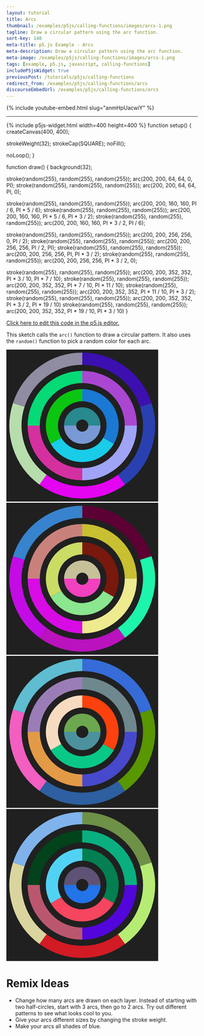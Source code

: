 ```yaml
---
layout: tutorial
title: Arcs
thumbnail: /examples/p5js/calling-functions/images/arcs-1.png
tagline: Draw a circular pattern using the arc function.
sort-key: 140
meta-title: p5.js Example - Arcs
meta-description: Draw a circular pattern using the arc function.
meta-image: /examples/p5js/calling-functions/images/arcs-1.png
tags: [example, p5.js, javascript, calling-functions]
includeP5jsWidget: true
previousPost: /tutorials/p5js/calling-functions
redirect_from: /examples/p5js/calling-functions/arcs
discourseEmbedUrl: /examples/p5js/calling-functions/arcs
---
```


{% include youtube-embed.html slug="anmHpUacwiY" %}

---

{% include p5js-widget.html width=400 height=400 %}
function setup() {
  createCanvas(400, 400);

  strokeWeight(32);
  strokeCap(SQUARE);
  noFill();

  noLoop();
}

function draw() {
  background(32);

  stroke(random(255), random(255), random(255));
  arc(200, 200, 64, 64, 0, PI);
  stroke(random(255), random(255), random(255));
  arc(200, 200, 64, 64, PI, 0);

  stroke(random(255), random(255), random(255));
  arc(200, 200, 160, 160, PI / 6, PI * 5 / 6);
  stroke(random(255), random(255), random(255));
  arc(200, 200, 160, 160, PI * 5 / 6, PI * 3 / 2);
  stroke(random(255), random(255), random(255));
  arc(200, 200, 160, 160, PI * 3 / 2, PI / 6);

  stroke(random(255), random(255), random(255));
  arc(200, 200, 256, 256, 0, PI / 2);
  stroke(random(255), random(255), random(255));
  arc(200, 200, 256, 256, PI / 2, PI);
  stroke(random(255), random(255), random(255));
  arc(200, 200, 256, 256, PI, PI * 3 / 2);
  stroke(random(255), random(255), random(255));
  arc(200, 200, 256, 256, PI * 3 / 2, 0);

  stroke(random(255), random(255), random(255));
  arc(200, 200, 352, 352, PI * 3 / 10, PI * 7 / 10);
  stroke(random(255), random(255), random(255));
  arc(200, 200, 352, 352, PI * 7 / 10, PI * 11 / 10);
  stroke(random(255), random(255), random(255));
  arc(200, 200, 352, 352, PI * 11 / 10, PI * 3 / 2);
  stroke(random(255), random(255), random(255));
  arc(200, 200, 352, 352, PI * 3 / 2, PI * 19 / 10)
  stroke(random(255), random(255), random(255));
  arc(200, 200, 352, 352, PI * 19 / 10, PI * 3 / 10)
}
</script>

[Click here to edit this code in the p5.js editor.](https://editor.p5js.org/KevinWorkman/sketches/T_x83Y_HU)

This sketch calls the `arc()` function to draw a circular pattern. It also uses the `random()` function to pick a random color for each arc.

![arcs](/examples/p5js/calling-functions/images/arcs-2.png)
![arcs](/examples/p5js/calling-functions/images/arcs-3.png)
![arcs](/examples/p5js/calling-functions/images/arcs-4.png)
![arcs](/examples/p5js/calling-functions/images/arcs-5.png)

# Remix Ideas

- Change how many arcs are drawn on each layer. Instead of starting with two half-circles, start with 3 arcs, then go to 2 arcs. Try out different patterns to see what looks cool to you.
- Give your arcs different sizes by changing the stroke weight.
- Make your arcs all shades of blue.
